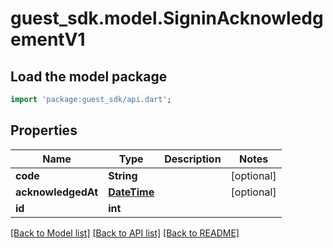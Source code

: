 # guest_sdk.model.SigninAcknowledgementV1

## Load the model package
```dart
import 'package:guest_sdk/api.dart';
```

## Properties
Name | Type | Description | Notes
------------ | ------------- | ------------- | -------------
**code** | **String** |  | [optional] 
**acknowledgedAt** | [**DateTime**](DateTime.md) |  | [optional] 
**id** | **int** |  | 

[[Back to Model list]](../README.md#documentation-for-models) [[Back to API list]](../README.md#documentation-for-api-endpoints) [[Back to README]](../README.md)


